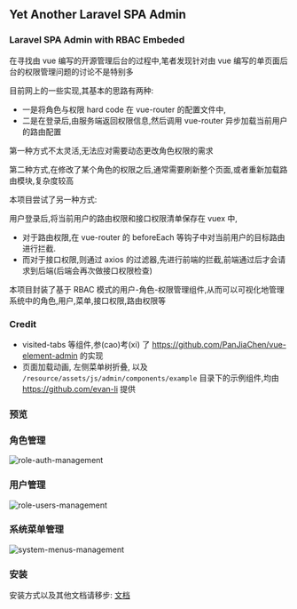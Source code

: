 ## Yet Another Laravel SPA Admin

### Laravel SPA Admin with RBAC Embeded
在寻找由 vue 编写的开源管理后台的过程中,笔者发现针对由 vue 编写的单页面后台的权限管理问题的讨论不是特别多  

目前网上的一些实现,其基本的思路有两种:

- 一是将角色与权限 hard code 在 vue-router 的配置文件中,
- 二是在登录后,由服务端返回权限信息,然后调用 vue-router 异步加载当前用户的路由配置

第一种方式不太灵活,无法应对需要动态更改角色权限的需求

第二种方式,在修改了某个角色的权限之后,通常需要刷新整个页面,或者重新加载路由模块,复杂度较高

本项目尝试了另一种方式:

用户登录后,将当前用户的路由权限和接口权限清单保存在 vuex 中,

- 对于路由权限,在 vue-router 的 beforeEach 等钩子中对当前用户的目标路由进行拦截.
- 而对于接口权限,则通过 axios 的过滤器,先进行前端的拦截,前端通过后才会请求到后端(后端会再次做接口权限检查)

本项目封装了基于 RBAC 模式的用户-角色-权限管理组件,从而可以可视化地管理系统中的角色,用户,菜单,接口权限,路由权限等

### Credit
- visited-tabs 等组件,参(cao)考(xi) 了 https://github.com/PanJiaChen/vue-element-admin 的实现
- 页面加载动画, 左侧菜单树折叠, 以及 `/resource/assets/js/admin/components/example` 目录下的示例组件,均由 https://github.com/evan-li 提供

### 预览

### 角色管理

![role-auth-management](https://github.com/coolseven/laravel-vue-spa-admin/blob/master/docs/images/role-auth-management.png)

### 用户管理

![role-users-management](https://github.com/coolseven/laravel-vue-spa-admin/blob/master/docs/images/role-users-management.png)

### 系统菜单管理

![system-menus-management](https://github.com/coolseven/laravel-vue-spa-admin/blob/master/docs/images/system-menus-management.png)

### 安装

安装方式以及其他文档请移步: [文档](https://github.com/coolseven/laravel-vue-spa-admin/blob/master/docs/index.md)